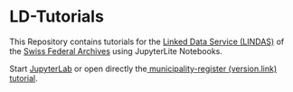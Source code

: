 # LD-Tutorials
This Repository contains tutorials for the [Linked Data Service (LINDAS)](https://lindas.admin.ch/?lang=en) of the [Swiss Federal Archives](https://www.bar.admin.ch/bar/en/home.html) using JupyterLite Notebooks.

Start [JupyterLab](https://swissfederalarchives.github.io/LD-Tutorials) or open directly the[ municipality-register (version.link) tutorial](https://swissfederalarchives.github.io/LD-Tutorials/lab?path=version_link.ipynb).
